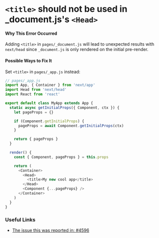 # `<title>` should not be used in \_document.js's `<Head>`

#### Why This Error Occurred

Adding `<title>` in `pages/_document.js` will lead to unexpected results with `next/head` since `_document.js` is only rendered on the initial pre-render.

#### Possible Ways to Fix It

Set `<title>` in `pages/_app.js` instead:

```js
// pages/_app.js
import App, { Container } from 'next/app'
import Head from 'next/head'
import React from 'react'

export default class MyApp extends App {
  static async getInitialProps({ Component, ctx }) {
    let pageProps = {}

    if (Component.getInitialProps) {
      pageProps = await Component.getInitialProps(ctx)
    }

    return { pageProps }
  }

  render() {
    const { Component, pageProps } = this.props

    return (
      <Container>
        <Head>
          <title>My new cool app</title>
        </Head>
        <Component {...pageProps} />
      </Container>
    )
  }
}
```

### Useful Links

- [The issue this was reported in: #4596](https://github.com/zeit/next.js/issues/4596)
